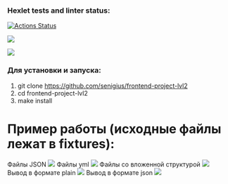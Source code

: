 ### Hexlet tests and linter status:
[![Actions Status](https://github.com/senigius/frontend-project-lvl2/workflows/hexlet-check/badge.svg)](https://github.com/senigius/frontend-project-lvl2/actions)

<a href="https://codeclimate.com/github/senigius/frontend-project-lvl2/maintainability"><img src="https://api.codeclimate.com/v1/badges/1412e5be6d48d7aa90b5/maintainability" /></a>

<a href="https://codeclimate.com/github/senigius/frontend-project-lvl2/test_coverage"><img src="https://api.codeclimate.com/v1/badges/1412e5be6d48d7aa90b5/test_coverage" /></a>

### Для установки и запуска:
1) git clone https://github.com/senigius/frontend-project-lvl2
2) cd frontend-project-lvl2
3) make install

# Пример работы (исходные файлы лежат в __fixtures__):
Файлы JSON
<a href="https://asciinema.org/a/dgP7K6cEWbX2Nk6vQkESpRyND" target="_blank"><img src="https://asciinema.org/a/dgP7K6cEWbX2Nk6vQkESpRyND.svg" /></a>
Файлы yml
<a href="https://asciinema.org/a/gJro4xKUDDS2dF5qpUbf1SIBN" target="_blank"><img src="https://asciinema.org/a/gJro4xKUDDS2dF5qpUbf1SIBN.svg" /></a>
Файлы со вложенной структурой 
<a href="https://asciinema.org/a/8CUOFniSAtFVriCheFw0Zm93B" target="_blank"><img src="https://asciinema.org/a/8CUOFniSAtFVriCheFw0Zm93B.svg" /></a>
Вывод в формате plain
<a href="https://asciinema.org/a/56QKERcNVNcpPMj7EaMPjfMYX" target="_blank"><img src="https://asciinema.org/a/56QKERcNVNcpPMj7EaMPjfMYX.svg" /></a>
Вывод в формате json
<a href="https://asciinema.org/a/D5UmESANdHuw02AWbjV8GgsUp" target="_blank"><img src="https://asciinema.org/a/D5UmESANdHuw02AWbjV8GgsUp.svg" /></a>